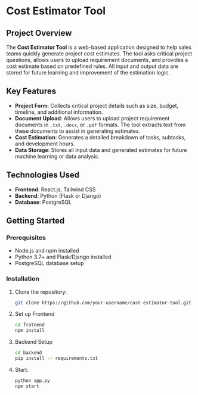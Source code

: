 # Cost Estimator Tool

## Project Overview

The **Cost Estimator Tool** is a web-based application designed to help sales teams quickly generate project cost estimates. The tool asks critical project questions, allows users to upload requirement documents, and provides a cost estimate based on predefined rules. All input and output data are stored for future learning and improvement of the estimation logic.

## Key Features

- **Project Form**: Collects critical project details such as size, budget, timeline, and additional information.
- **Document Upload**: Allows users to upload project requirement documents in `.txt`, `.docx`, or `.pdf` formats. The tool extracts text from these documents to assist in generating estimates.
- **Cost Estimation**: Generates a detailed breakdown of tasks, subtasks, and development hours.
- **Data Storage**: Stores all input data and generated estimates for future machine learning or data analysis.

## Technologies Used

- **Frontend**: React.js, Tailwind CSS
- **Backend**: Python (Flask or Django)
- **Database**: PostgreSQL

## Getting Started

### Prerequisites

- Node.js and npm installed
- Python 3.7+ and Flask/Django installed
- PostgreSQL database setup

### Installation

1. Clone the repository:
   ```bash
   git clone https://github.com/your-username/cost-estimator-tool.git
   
2. Set up Frontend
   ```bash
   cd frotnend
   npm install
   
3. Backend Setup
   ```bash
   cd backend
   pip install -r requirements.txt
   
4. Start:   
   ```bash
   python app.py
   npm start
